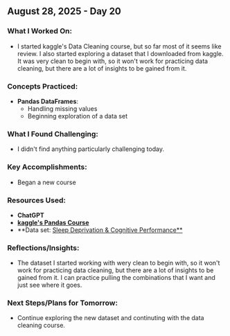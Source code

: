 ## August 28, 2025 - Day 20

### What I Worked On:  
- I started kaggle's Data Cleaning course, but so far most of it seems like review. I also started exploring a dataset that I downloaded from kaggle. It was very clean to begin with, so it won't work for practicing data cleaning, but there are a lot of insights to be gained from it.  

### Concepts Practiced:  
- **Pandas DataFrames**: 
    - Handling missing values
    - Beginning exploration of a data set 
       
### What I Found Challenging:  
- I didn't find anything particularly challenging today.  

### Key Accomplishments:  
- Began a new course
    
### Resources Used:  
- **ChatGPT**
- [**kaggle's Pandas Course**](https://www.kaggle.com/learn/data-cleaning)
- **Data set: [Sleep Deprivation & Cognitive Performance**](https://www.kaggle.com/datasets/sacramentotechnology/sleep-deprivation-and-cognitive-performance)

### Reflections/Insights:
- The dataset I started working with wery clean to begin with, so it won't work for practicing data cleaning, but there are a lot of insights to be gained from it. I can practice pulling the combinations that I want and just see where it goes. 
  
### Next Steps/Plans for Tomorrow: 
- Continue exploring the new dataset and continuting with the data cleaning course. 



